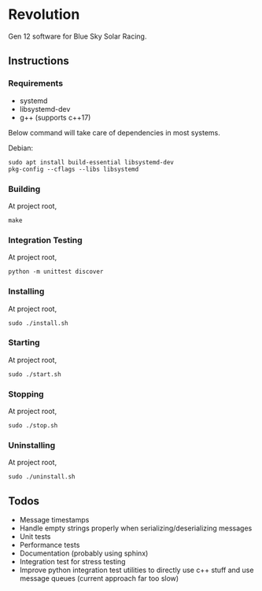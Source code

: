 # Revolution

Gen 12 software for Blue Sky Solar Racing.

## Instructions

### Requirements

- systemd
- libsystemd-dev
- g++ (supports c++17)

Below command will take care of dependencies in most systems.

Debian:

	sudo apt install build-essential libsystemd-dev
	pkg-config --cflags --libs libsystemd

### Building

At project root,

	make

### Integration Testing

At project root,

	python -m unittest discover

### Installing

At project root,

	sudo ./install.sh

### Starting

At project root,

	sudo ./start.sh

### Stopping

At project root,

	sudo ./stop.sh

### Uninstalling

At project root,

	sudo ./uninstall.sh

## Todos

- Message timestamps
- Handle empty strings properly when serializing/deserializing messages
- Unit tests
- Performance tests
- Documentation (probably using sphinx)
- Integration test for stress testing
- Improve python integration test utilities to directly use c++ stuff and use message queues (current approach far too slow)

